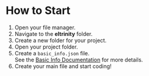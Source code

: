 # How to Start

1. Open your file manager.
2. Navigate to the **eltrinity** folder.
3. Create a new folder for your project.
4. Open your project folder.
5. Create a `basic_info.json` file.  
   See the [Basic Info Documentation](https://github.com/trindadedev13/eltrinity/tree/main/docs/BASIC_INFO.md) for more details.
6. Create your main file and start coding!
